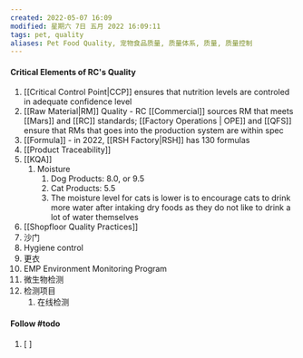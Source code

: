 ```yaml
---
created: 2022-05-07 16:09
modified: 星期六 7日 五月 2022 16:09:11
tags: pet, quality
aliases: Pet Food Quality, 宠物食品质量, 质量体系, 质量, 质量控制
---
```


#### Critical Elements of RC's Quality
1. [[Critical Control Point|CCP]] ensures that nutrition levels are controled in adequate confidence level 
2. [[Raw Material|RM]] Quality - RC [[Commercial]] sources RM that meets [[Mars]] and [[RC]] standards; [[Factory Operations | OPE]] and [[QFS]] ensure that RMs that goes into the production system are within spec  
3. [[Formula]] - in 2022, [[RSH Factory|RSH]] has 130 formulas 
4. [[Product Traceability]]
5. [[KQA]]
	1. Moisture
		1. Dog Products: 8.0, or 9.5
		2. Cat Products: 5.5 
		3. The moisture level for cats is lower is to encourage cats to drink more water after intaking dry foods as they do not like to drink a lot of water themselves
6. [[Shopfloor Quality Practices]]
7. 沙门
8. Hygiene control
9. 更衣
10. EMP Environment Monitoring Program
12. 微生物检测
13. 检测项目
	1. 在线检测





#### Follow #todo 
1. [ ] 